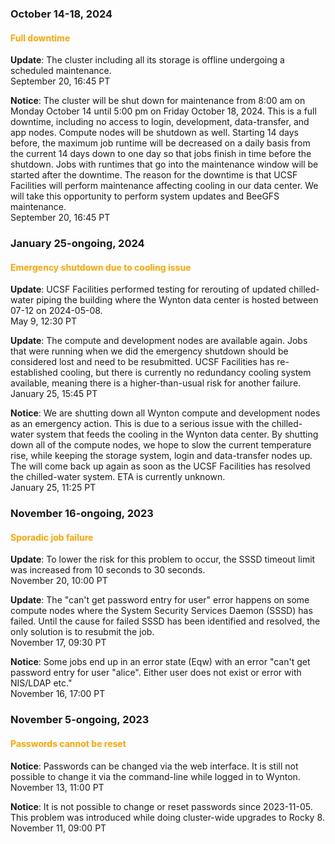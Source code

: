 ### October 14-18, 2024

#### <span style="color: orange;">Full downtime</span>

**Update**: The cluster including all its storage is offline
undergoing a scheduled maintenance.
<br><span class="timestamp">September 20, 16:45 PT</span>

**Notice**: The cluster will be shut down for maintenance from 8:00 am
on Monday October 14 until 5:00 pm on Friday October 18, 2024. This is
a full downtime, including no access to login, development,
data-transfer, and app nodes. Compute nodes will be shutdown as
well. Starting 14 days before, the maximum job runtime will be
decreased on a daily basis from the current 14 days down to one day so
that jobs finish in time before the shutdown. Jobs with runtimes that
go into the maintenance window will be started after the downtime.
The reason for the downtime is that UCSF Facilities will perform
maintenance affecting cooling in our data center. We will take this
opportunity to perform system updates and BeeGFS maintenance.
<br><span class="timestamp">September 20, 16:45 PT</span>

<!--
comment: Scheduled downtime
start: 2024-10-14T08:00:00
stop: 2024-10-18T17:00:00
length: ?? hours
severity: under-maintenance
affected: jobs, beegfs, compute, *
reason: scheduled
 -->


### January 25-ongoing, 2024

#### <span style="color: orange;">Emergency shutdown due to cooling issue</span>

**Update**: UCSF Facilities performed testing for rerouting of updated
chilled-water piping the building where the Wynton data center is
hosted between 07-12 on 2024-05-08.
<br><span class="timestamp">May 9, 12:30 PT</span>

**Update**: The compute and development nodes are available again.
Jobs that were running when we did the emergency shutdown should be
considered lost and need to be resubmitted.  UCSF Facilities has
re-established cooling, but there is currently no redundancy cooling
system available, meaning there is a higher-than-usual risk for
another failure.
<br><span class="timestamp">January 25, 15:45 PT</span>

**Notice**: We are shutting down all Wynton compute and development
nodes as an emergency action. This is due to a serious issue with the
chilled-water system that feeds the cooling in the Wynton data
center. By shutting down all of the compute nodes, we hope to slow the
current temperature rise, while keeping the storage system, login and
data-transfer nodes up. The will come back up again as soon as the
UCSF Facilities has resolved the chilled-water system. ETA is
currently unknown.
<br><span class="timestamp">January 25, 11:25 PT</span>

<!--
start: 2024-01-25T11:25:00
stop: 2024-01-25T15:25:00
length: 4.0 hours
severity: major-outage
affected: jobs
reason: external
 -->


### November 16-ongoing, 2023

#### <span style="color: orange;">Sporadic job failure</span>

**Update**: To lower the risk for this problem to occur, the SSSD
timeout limit was increased from 10 seconds to 30 seconds.
<br><span class="timestamp">November 20, 10:00 PT</span>

**Update**: The "can't get password entry for user" error happens on
some compute nodes where the System Security Services Daemon (SSSD)
has failed.  Until the cause for failed SSSD has been identified and
resolved, the only solution is to resubmit the job.
<br><span class="timestamp">November 17, 09:30 PT</span>

**Notice**: Some jobs end up in an error state (Eqw) with an error
"can't get password entry for user "alice". Either user does not exist
or error with NIS/LDAP etc."
<br><span class="timestamp">November 16, 17:00 PT</span>

<!--
start: 2023-11-17T16:00:00
stop: 
length: 
severity: 
affected: jobs
reason: scheduled
 -->



### November 5-ongoing, 2023

#### <span style="color: orange;">Passwords cannot be reset</span>

**Notice**: Passwords can be changed via the web interface. It is
still not possible to change it via the command-line while logged in
to Wynton.
<br><span class="timestamp">November 13, 11:00 PT</span>

**Notice**: It is not possible to change or reset passwords since
2023-11-05. This problem was introduced while doing cluster-wide
upgrades to Rocky 8.
<br><span class="timestamp">November 11, 09:00 PT</span>
